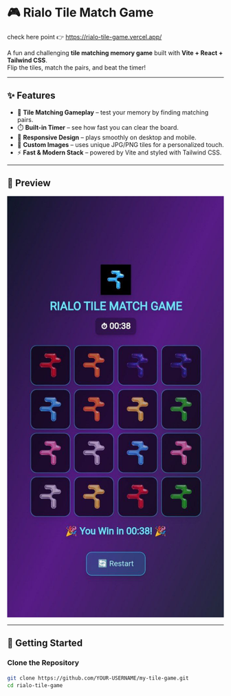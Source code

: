 # 🎮 Rialo Tile Match Game

check here point 👉 https://rialo-tile-game.vercel.app/

A fun and challenging **tile matching memory game** built with **Vite + React + Tailwind CSS**.  
Flip the tiles, match the pairs, and beat the timer!  

---

## ✨ Features
- 🧩 **Tile Matching Gameplay** – test your memory by finding matching pairs.  
- ⏱️ **Built-in Timer** – see how fast you can clear the board.  
- 📱 **Responsive Design** – plays smoothly on desktop and mobile.  
- 🎨 **Custom Images** – uses unique JPG/PNG tiles for a personalized touch.  
- ⚡ **Fast & Modern Stack** – powered by Vite and styled with Tailwind CSS.  

---

## 📸 Preview
<p align="center">
  <img src="public/screenshotm.jpg" alt="Sentient Tile Match Game" width="600"/>
</p>


---

## 🚀 Getting Started

### Clone the Repository
```bash
git clone https://github.com/YOUR-USERNAME/my-tile-game.git
cd rialo-tile-game
